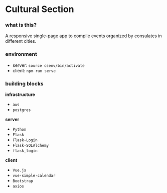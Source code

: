 # Cultural Section

### what is this?

A responsive single-page app to compile events organized by consulates in different cities.

### environment

- server: `source csenv/bin/activate`
- client: `npm run serve`

### building blocks

**infrastructure**
- `aws`
- `postgres`

**server**
- `Python`
- `Flask`
- `Flask-Login`
- `Flask-SQLAlchemy`
- `flask_login`

**client**
- `Vue.js`
- `vue-simple-calendar`
- `Bootstrap`
- `axios`